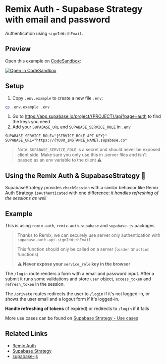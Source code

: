 # Remix Auth - Supabase Strategy with email and password

Authentication using `signInWithEmail`.

## Preview

Open this example on [CodeSandbox](https://codesandbox.com):

[![Open in CodeSandbox](https://codesandbox.io/static/img/play-codesandbox.svg)](https://codesandbox.io/s/github/mitchelvanbever/remix-auth-supabase/tree/main/examples/email-password)

## Setup

1. Copy `.env.example` to create a new file `.env`:

```sh
cp .env.example .env
```
1. Go to https://app.supabase.io/project/{PROJECT}/api?page=auth to find the keys you need
2. Add your `SUPABASE_URL` and `SUPABASE_SERVICE_ROLE` in `.env`
```env
SUPABASE_SERVICE_ROLE="{SERVICE_ROLE_API_KEY}"
SUPABASE_URL="https://{YOUR_INSTANCE_NAME}.supabase.co"
```

> Note: `SUPABASE_SERVICE_ROLE` is a secret and should never be exposed client side. Make sure you only use this in .server files and isn't passed as an env variable to the client ⚠️

## Using the Remix Auth & SupabaseStrategy 🚀

SupabaseStrategy provides `checkSession` with a similar behavior like Remix Auth Strategy `isAuthenticated` with one difference: *it handles refreshing of the sessions as well*


## Example

This is using `remix-auth`, `remix-auth-supabase` and `supabase-js` packages.

> Thanks to Remix, we can securely use server only authentication with `supabase.auth.api.signInWithEmail`
>
> This function should only be called on a server (`loader` or `action` functions).
>
> **⚠️ Never expose your `service_role` key in the browser**


The `/login` route renders a form with a email and password input. After a submit it runs some validations and store `user` object, `access_token` and `refresh_token` in the session.

The `/private` routes redirects the user to `/login` if it's not logged-in, or shows the user email and a logout form if it's logged-in.

**Handle refreshing of tokens** (if expired) or redirects to `/login` if it fails

More use cases can be found on [Supabase Strategy - Use cases](https://github.com/mitchelvanbever/remix-auth-supabase#using-the-authenticator--strategy-)

## Related Links

- [Remix Auth](https://github.com/sergiodxa/remix-auth)
- [Supabase Strategy](https://github.com/mitchelvanbever/remix-auth-supabase)
- [supabase-js](https://github.com/supabase/supabase-js)
